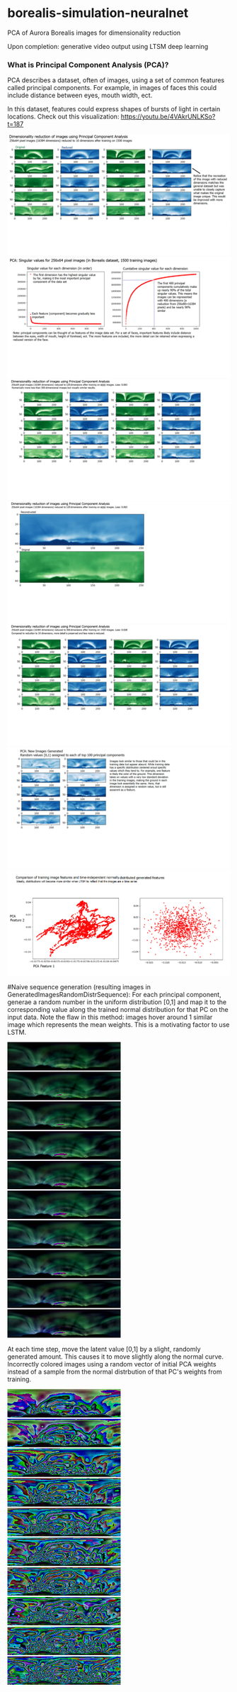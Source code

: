 # borealis-simulation-neuralnet
PCA of Aurora Borealis images for dimensionality reduction

Upon completion: generative video output using LTSM deep learning

### What is Principal Component Analysis (PCA)?
PCA describes a dataset, often of images, using a set of common features called principal components. 
For example, in images of faces this could include distance between eyes, mouth width, ect.

In this dataset, features could express shapes of bursts of light in certain locations.
Check out this visualization: https://youtu.be/4VAkrUNLKSo?t=187

![Dimentionality reduction results: 10 dimensions](pcaDemo/10DimensionReduction.png)
![PCA study of cumulative component importance](pcaDemo/pcaFeatures.png)
![Dimentionality reduction results: 120 dimensions](pcaDemo/120DimensionReduction.png)
![Dimentionality reduction results: 120 dimensions, enlarged](pcaDemo/120DimensionReductionEnlarged.png)
![Dimentionality reduction results: 300 dimensions](pcaDemo/300DimensionReduction.png)
![Images naively generated with uniform PCA values](pcaDemo/generatedRandom100pca.png)
![Comparison of distribution of top two PCA features](pcaDemo/NormalFeatureCompaison.png)



#Naive sequence generation (resulting images in GeneratedImagesRandomDistrSequence):
For each principal component, generae a random number in the uniform distribution [0,1] and map it
to the corresponding value along the trained normal distribution for that PC on the input data. 
Note the flaw in this method: images hover around 1 similar image which represents the mean weights.
This is a motivating factor to use LSTM.

![Naive sequence generation step 0](GeneratedImagesRandomDistrSequence/genSeqImgsOrd_0.png)
![Naive sequence generation step 1](GeneratedImagesRandomDistrSequence/genSeqImgsOrd_1.png)
![Naive sequence generation step 2](GeneratedImagesRandomDistrSequence/genSeqImgsOrd_2.png)
![Naive sequence generation step 3](GeneratedImagesRandomDistrSequence/genSeqImgsOrd_3.png)
![Naive sequence generation step 4](GeneratedImagesRandomDistrSequence/genSeqImgsOrd_4.png)
![Naive sequence generation step 5](GeneratedImagesRandomDistrSequence/genSeqImgsOrd_5.png)
![Naive sequence generation step 6](GeneratedImagesRandomDistrSequence/genSeqImgsOrd_6.png)
![Naive sequence generation step 7](GeneratedImagesRandomDistrSequence/genSeqImgsOrd_7.png)
![Naive sequence generation step 8](GeneratedImagesRandomDistrSequence/genSeqImgsOrd_8.png)
![Naive sequence generation step 9](GeneratedImagesRandomDistrSequence/genSeqImgsOrd_9.png)

At each time step, move the latent value [0,1] by a slight, randomly generated amount. This causes it to move 
slightly along the normal curve. Incorrectly colored images using a random vector of initial PCA weights instead of
a sample from the normal distrbution of that PC's weights from training.

![Naive sequence generation, without respect to trained distribution of Principal Component weights step 0](GeneratedImagesRandomDistrSequence/genSeqImgsLg_0.png)
![Naive sequence generation step 1](GeneratedImagesRandomDistrSequence/genSeqImgsLg_1.png)
![Naive sequence generation step 2](GeneratedImagesRandomDistrSequence/genSeqImgsLg_2.png)
![Naive sequence generation step 3](GeneratedImagesRandomDistrSequence/genSeqImgsLg_3.png)
![Naive sequence generation step 4](GeneratedImagesRandomDistrSequence/genSeqImgsLg_4.png)
![Naive sequence generation step 5](GeneratedImagesRandomDistrSequence/genSeqImgsLg_5.png)
![Naive sequence generation step 6](GeneratedImagesRandomDistrSequence/genSeqImgsLg_6.png)
![Naive sequence generation step 7](GeneratedImagesRandomDistrSequence/genSeqImgsLg_7.png)
![Naive sequence generation step 8](GeneratedImagesRandomDistrSequence/genSeqImgsLg_8.png)
![Naive sequence generation step 9](GeneratedImagesRandomDistrSequence/genSeqImgsLg_9.png)